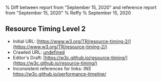 % Diff between report from "September 15, 2020" and reference report from "September 15, 2020"
% Reffy
% September 15, 2020

## Resource Timing Level 2

- Initial URL: [https://www.w3.org/TR/resource-timing-2/](https://www.w3.org/TR/resource-timing-2/)
- Crawled URL: [undefined](undefined)
- Editor's Draft: [https://w3c.github.io/resource-timing/](https://w3c.github.io/resource-timing/)
- Inconsistent references for links: *INS* https://w3c.github.io/performance-timeline/


